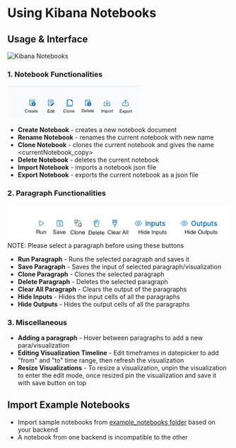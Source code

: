 # Using Kibana Notebooks

## Usage & Interface

![Kibana Notebooks](./images/kibana-notebooks.gif)

### 1. Notebook Functionalities

![Kibana Notebooks](./images/notebook-buttons.png)

- **Create Notebook** - creates a new notebook document
- **Rename Notebook** - renames the current notebook with new name
- **Clone Notebook** - clones the current notebook and gives the name <currentNotebook_copy>
- **Delete Notebook** - deletes the current notebook
- **Import Notebook** - imports a notebook json file
- **Export Notebook** - exports the current notebook as a json file

### 2. Paragraph Functionalities

![Kibana Notebooks](./images/paragraph-buttons.png)
NOTE: Please select a paragraph before using these buttons

- **Run Paragraph** - Runs the selected paragraph and saves it
- **Save Paragraph** - Saves the input of selected paragraph/visualization
- **Clone Paragraph** - Clones the selected paragraph
- **Delete Paragraph** - Deletes the selected paragraph
- **Clear All Paragraph** - Clears the output of the paragraphs
- **Hide Inputs** - Hides the input cells of all the paragraphs
- **Hide Outputs** - Hides the output cells of all the paragraphs

### 3. Miscellaneous

- **Adding a paragraph** - Hover between paragraphs to add a new para/visualization
- **Editing Visualization Timeline** - Edit timeframes in datepicker to add "from" and "to" time range, then refresh the visualization
- **Resize Visualizations** - To resize a visualization, unpin the visualization to enter the edit mode, once resized pin the visualization and save it with save button on top

## Import Example Notebooks

- Import sample notebooks from [example_notebooks folder](https://github.com/opendistro-for-elasticsearch/kibana-notebooks/tree/dev) based on your backend
- A notebook from one backend is incompatible to the other
